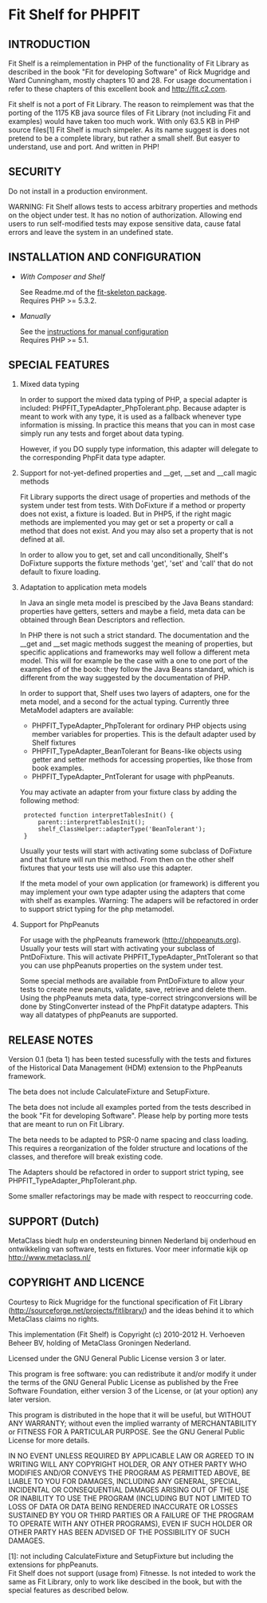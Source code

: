 Fit Shelf for PHPFIT
====================

INTRODUCTION
------------

Fit Shelf is a reimplementation in PHP of the functionality of Fit Library as described in 
the book "Fit for developing Software" of Rick Mugridge and Ward Cunningham, 
mostly chapters 10 and 28. For usage documentation i refer to these chapters of this 
excellent book and http://fit.c2.com.

Fit shelf is not a port of Fit Library. The reason to reimplement was that the porting 
of the  1175 KB java source files of Fit Library (not including Fit and examples) 
would have taken too much work. With only 63.5 KB in PHP source files[1] Fit Shelf is 
much simpeler. As its name suggest is does not pretend to be a complete library,
but rather a small shelf. But easyer to understand, use and port. And written in PHP!


SECURITY
--------

Do not install in a production environment.

WARNING: Fit Shelf allows tests to access arbitrary properties and methods on the object under test. 
It has no notion of authorization. Allowing end users to run self-modified tests may expose sensitive 
data, cause fatal errors and leave the system in an undefined state. 


INSTALLATION AND CONFIGURATION
------------------------------

- *With Composer and Shelf*    

  See Readme.md of the [fit-skeleton package](https://github.com/metaclass-nl/fit-skeleton).  
  Requires PHP >= 5.3.2.
  
- *Manually*  
  
  See the [instructions for manual configuration](doc/ConfigManually.md)  
  Requires PHP >= 5.1.

SPECIAL FEATURES
----------------

1. Mixed data typing

	In order to support the mixed data typing of PHP, a special adapter
	is included: PHPFIT_TypeAdapter_PhpTolerant.php. Because adapter is
	meant to work with any type, it is used as a fallback whenever 
	type information is missing. In practice this means that
	you can in most case simply run any tests and forget about data typing.
	
	However, if you DO supply type information, this adapter will delegate
	to the corresponding PhpFit data type adapter.

2. Support for not-yet-defined properties and __get, __set and __call magic methods

	Fit Library supports the direct usage of properties and methods
	of the system under test from tests. With DoFixture if a method or
	property does not exist, a fixture is loaded. But in PHP5, 
	if the right magic methods are implemented you may
	get or set a property or call a method that does not exist. 
	And you may also set a property that is not defined at all.
	
	In order to allow you to get, set and call unconditionally, 
	Shelf's DoFixture supports the fixture methods 'get', 'set' and 'call' 
	that do not default to fixure loading. 

3. Adaptation to application meta models

	In Java an single meta model is prescibed by the Java Beans standard:
	properties have getters, setters and maybe a field, meta data can be
	obtained through Bean Descriptors and reflection.
	
	In PHP there is not such a strict standard. The documentation and the
	__get and __set magic methods suggest the meaning of properties,
	but specific applications and frameworks may well follow a different 
	meta model. This will for example be the case with a one to one port
	of the examples of of the book: they follow the Java Beans standard,
	which is different from the way suggested by the documentation of PHP.
	
	In order to support that, Shelf uses two layers of adapters, one 
	for the meta model, and a second for the actual typing. Currently
	three MetaModel adapters are available:
	- PHPFIT_TypeAdapter_PhpTolerant for ordinary PHP objects using member variables
	  for properties. This is the default adapter used by Shelf fixtures
	- PHPFIT_TypeAdapter_BeanTolerant for Beans-like objects using getter and setter 
	  methods for accessing properties, like those from book examples.
	- PHPFIT_TypeAdapter_PntTolerant for usage with phpPeanuts.
	
	You may activate an adapter from your fixture class by adding the following method:
	
		protected function interpretTablesInit() {
			parent::interpretTablesInit();
			shelf_ClassHelper::adapterType('BeanTolerant');
		}
		
	Usually your tests will start with activating some subclass of DoFixture and 
	that fixture will run this method. From then on the other shelf fixtures that 
	your tests use will also use this adapter.
	
	If the meta model of your own application (or framework) is different
	you may implement your own type adapter using the adapters that come
	with shelf as examples. Warning: The adapers will be refactored in order
	to support strict typing for the php metamodel.

4. Support for PhpPeanuts

	For usage with the phpPeanuts framework (http://phppeanuts.org).
	Usually your tests will start with activating 
	your subclass of PntDoFixture. This will activate PHPFIT_TypeAdapter_PntTolerant
	so that you can use phpPeanuts properties on the system under test.
	
	Some special methods are available from PntDoFixture to allow your tests
	to create new peanuts, validate, save, retrieve and delete them. Using the
	phpPeanuts meta data, type-correct stringconversions will be done by
	StingConverter instead of the PhpFit datatype adapters. This way all
	datatypes of phpPeanuts are supported.

RELEASE NOTES
-------------

Version 0.1 (beta 1) has been tested sucessfully with the tests and fixtures of the 
Historical Data Management (HDM) extension to the PhpPeanuts framework.

The beta does not include CalculateFixture and SetupFixture.

The beta does not include all examples ported from the tests described 
in the book "Fit for developing Software". Please help by porting more
tests that are meant to run on Fit Library.

The beta needs to be adapted to PSR-0 name spacing and class loading.
This requires a reorganization of the folder structure and locations of the classes,
and therefore will break existing code.  

The Adapters should be refactored in order to support strict typing,
see PHPFIT_TypeAdapter_PhpTolerant.php.

Some smaller refactorings may be made with respect to reoccurring code.

   
SUPPORT (Dutch)
---------------

MetaClass biedt hulp en ondersteuning binnen Nederland bij onderhoud 
en ontwikkeling van software, tests en fixtures. 
Voor meer informatie kijk op http://www.metaclass.nl/


COPYRIGHT AND LICENCE
---------------------

Courtesy to Rick Mugridge for the functional specification of Fit Library 
(http://sourceforge.net/projects/fitlibrary/) and the ideas behind it 
to which MetaClass claims no rights.
 
This implementation (Fit Shelf) is Copyright (c) 2010-2012 H. Verhoeven Beheer BV, 
holding of MetaClass Groningen Nederland.

Licensed under the GNU General Public License version 3 or later.

This program is free software: you can redistribute it and/or modify
it under the terms of the GNU General Public License as published by
the Free Software Foundation, either version 3 of the License, or
(at your option) any later version.

This program is distributed in the hope that it will be useful,
but WITHOUT ANY WARRANTY; without even the implied warranty of
MERCHANTABILITY or FITNESS FOR A PARTICULAR PURPOSE.  See the
GNU General Public License for more details.

IN NO EVENT UNLESS REQUIRED BY APPLICABLE LAW OR AGREED TO IN WRITING
WILL ANY COPYRIGHT HOLDER, OR ANY OTHER PARTY WHO MODIFIES AND/OR CONVEYS
THE PROGRAM AS PERMITTED ABOVE, BE LIABLE TO YOU FOR DAMAGES, INCLUDING ANY
GENERAL, SPECIAL, INCIDENTAL OR CONSEQUENTIAL DAMAGES ARISING OUT OF THE
USE OR INABILITY TO USE THE PROGRAM (INCLUDING BUT NOT LIMITED TO LOSS OF
DATA OR DATA BEING RENDERED INACCURATE OR LOSSES SUSTAINED BY YOU OR THIRD
PARTIES OR A FAILURE OF THE PROGRAM TO OPERATE WITH ANY OTHER PROGRAMS),
EVEN IF SUCH HOLDER OR OTHER PARTY HAS BEEN ADVISED OF THE POSSIBILITY OF
SUCH DAMAGES.


[1]: not including CalculateFixture and SetupFixture but including the extensions for phpPeanuts.  
     Fit Shelf does not support (usage from) Fitnesse. Is not inteded to work the
     same as Fit Library, only to work like descibed in the book, but with the 
     special features as described below.

